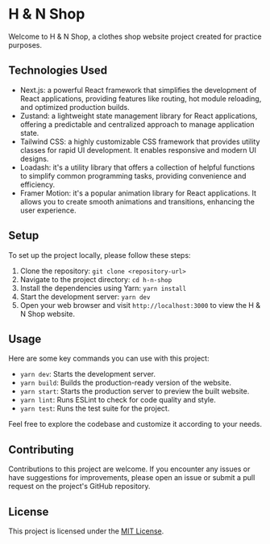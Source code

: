 # H & N Shop

Welcome to H & N Shop, a clothes shop website project created for practice purposes.

## Technologies Used

- Next.js: a powerful React framework that simplifies the development of React applications, providing features like routing, hot module reloading, and optimized production builds.
- Zustand: a lightweight state management library for React applications, offering a predictable and centralized approach to manage application state.
- Tailwind CSS: a highly customizable CSS framework that provides utility classes for rapid UI development. It enables responsive and modern UI designs.
- Loadash: it's a utility library that offers a collection of helpful functions to simplify common programming tasks, providing convenience and efficiency.
- Framer Motion: it's a popular animation library for React applications. It allows you to create smooth animations and transitions, enhancing the user experience.

## Setup

To set up the project locally, please follow these steps:

1. Clone the repository: `git clone <repository-url>`
2. Navigate to the project directory: `cd h-n-shop`
3. Install the dependencies using Yarn: `yarn install`
4. Start the development server: `yarn dev`
5. Open your web browser and visit `http://localhost:3000` to view the H & N Shop website.

## Usage

Here are some key commands you can use with this project:

- `yarn dev`: Starts the development server.
- `yarn build`: Builds the production-ready version of the website.
- `yarn start`: Starts the production server to preview the built website.
- `yarn lint`: Runs ESLint to check for code quality and style.
- `yarn test`: Runs the test suite for the project.

Feel free to explore the codebase and customize it according to your needs.

## Contributing

Contributions to this project are welcome. If you encounter any issues or have suggestions for improvements, please open an issue or submit a pull request on the project's GitHub repository.

## License

This project is licensed under the [MIT License](LICENSE).
